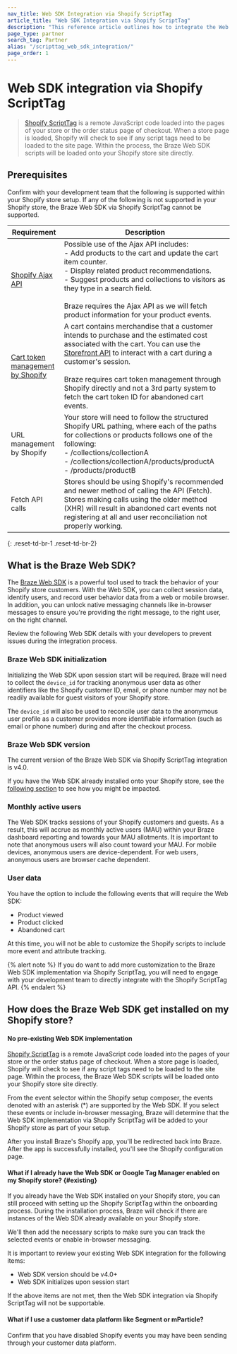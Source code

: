 ```yaml
---
nav_title: Web SDK Integration via Shopify ScriptTag
article_title: "Web SDK Integration via Shopify ScriptTag"
description: "This reference article outlines how to integrate the Web SDK via Shopify ScriptTag. "
page_type: partner
search_tag: Partner
alias: "/scripttag_web_sdk_integration/"
page_order: 1
---
```


# Web SDK integration via Shopify ScriptTag

> [Shopify ScriptTag](https://shopify.dev/api/admin-rest/2021-10/resources/scripttag#top) is a remote JavaScript code loaded into the pages of your store or the order status page of checkout. When a store page is loaded, Shopify will check to see if any script tags need to be loaded to the site page. Within the process, the Braze Web SDK scripts will be loaded onto your Shopify store site directly.

## Prerequisites

Confirm with your development team that the following is supported within your Shopify store setup. If any of the following is not supported in your Shopify store, the Braze Web SDK via Shopify ScriptTag cannot be supported.

| Requirement | Description |
| ----------- | ----------- |
| [Shopify Ajax API](https://shopify.dev/api/ajax) | Possible use of the Ajax API includes:<br>- Add products to the cart and update the cart item counter.<br>- Display related product recommendations.<br>- Suggest products and collections to visitors as they type in a search field.<br><br>Braze requires the Ajax API as we will fetch product information for your product events. |
| [Cart token management by Shopify](https://shopify.dev/api/examples/cart) | A cart contains merchandise that a customer intends to purchase and the estimated cost associated with the cart. You can use the [Storefront API](https://shopify.dev/api/storefront) to interact with a cart during a customer's session. <br><br>Braze requires cart token management through Shopify directly and not a 3rd party system to fetch the cart token ID for abandoned cart events. |
| URL management by Shopify | Your store will need to follow the structured Shopify URL pathing, where each of the paths for collections or products follows one of the following:<br>- /collections/collectionA<br>- /collections/collectionA/products/productA<br>- /products/productB |
| Fetch API calls | Stores should be using Shopify's recommended and newer method of calling the API (Fetch). Stores making calls using the older method (XHR) will result in abandoned cart events not registering at all and user reconciliation not properly working. |
{: .reset-td-br-1 .reset-td-br-2}

## What is the Braze Web SDK?

The [Braze Web SDK]({{site.baseurl}}/user_guide/onboarding_with_braze/web_sdk/) is a powerful tool used to track the behavior of your Shopify store customers. With the Web SDK, you can collect session data, identify users, and record user behavior data from a web or mobile browser. In addition, you can unlock native messaging channels like in-browser messages to ensure you're providing the right message, to the right user, on the right channel.

Review the following Web SDK details with your developers to prevent issues during the integration process.

### Braze Web SDK initialization

Initializing the Web SDK upon session start will be required. Braze will need to collect the `device_id` for tracking anonymous user data as other identifiers like the Shopify customer ID, email, or phone number may not be readily available for guest visitors of your Shopify store.

The `device_id` will also be used to reconcile user data to the anonymous user profile as a customer provides more identifiable information (such as email or phone number) during and after the checkout process.

### Braze Web SDK version

The current version of the Braze Web SDK via Shopify ScriptTag integration is v4.0.

If you have the Web SDK already installed onto your Shopify store, see the [following section](#existing) to see how you might be impacted.

### Monthly active users

The Web SDK tracks sessions of your Shopify customers and guests. As a result, this will accrue as monthly active users (MAU) within your Braze dashboard reporting and towards your MAU allotments. It is important to note that anonymous users will also count toward your MAU. For mobile devices, anonymous users are device-dependent. For web users, anonymous users are browser cache dependent. 

### User data
You have the option to include the following events that will require the Web SDK:
- Product viewed
- Product clicked
- Abandoned cart

At this time, you will not be able to customize the Shopify scripts to include more event and attribute tracking.

{% alert note %}
If you do want to add more customization to the Braze Web SDK implementation via Shopify ScriptTag, you will need to engage with your development team to directly integrate with the Shopify ScriptTag API.
{% endalert %}

## How does the Braze Web SDK get installed on my Shopify store?

#### No pre-existing Web SDK implementation

[Shopify ScriptTag](https://shopify.dev/api/admin-rest/2021-10/resources/scripttag#top) is a remote JavaScript code loaded into the pages of your store or the order status page of checkout. When a store page is loaded, Shopify will check to see if any script tags need to be loaded to the site page. Within the process, the Braze Web SDK scripts will be loaded onto your Shopify store site directly.

From the event selector within the Shopify setup composer, the events denoted with an asterisk (&#42;) are supported by the Web SDK. If you select these events or include in-browser messaging, Braze will determine that the Web SDK implementation via Shopify ScriptTag will be added to your Shopify store as part of your setup.

After you install Braze's Shopify app, you'll be redirected back into Braze. After the app is successfully installed, you'll see the Shopify configuration page.

#### What if I already have the Web SDK or Google Tag Manager enabled on my Shopify store? {#existing}

If you already have the Web SDK installed on your Shopify store, you can still proceed with setting up the Shopify ScriptTag within the onboarding process. During the installation process, Braze will check if there are instances of the Web SDK already available on your Shopify store. 

We'll then add the necessary scripts to make sure you can track the selected events or enable in-browser messaging. 

It is important to review your existing Web SDK integration for the following items:
- Web SDK version should be v4.0+
- Web SDK initializes upon session start

If the above items are not met, then the Web SDK integration via Shopify ScriptTag will not be supportable.

#### What if I use a customer data platform like Segment or mParticle?

Confirm that you have disabled Shopify events you may have been sending through your customer data platform.

